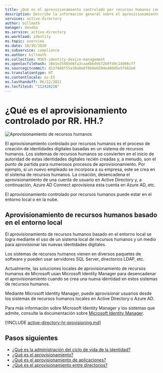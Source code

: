 ```yaml
---
title: ¿Qué es el aprovisionamiento controlado por recursos humanos con Azure Active Directory? | Microsoft Docs
description: Describe la información general sobre el aprovisionamiento controlado por recursos humanos.
services: active-directory
author: billmath
manager: daveba
ms.service: active-directory
ms.workload: identity
ms.topic: overview
ms.date: 10/30/2020
ms.subservice: compliance
ms.author: billmath
ms.collection: M365-identity-device-management
ms.openlocfilehash: 18e1e2548566fa3caa4bbdeb72b9fd9c14d06cff
ms.sourcegitcommit: d137460f55a38a0e8f8b9e6594e480d5e5f662ed
ms.translationtype: HT
ms.contentlocale: es-ES
ms.lasthandoff: 06/22/2021
ms.locfileid: "112428216"
---
```

# <a name="what-is-hr-driven-provisioning"></a>¿Qué es el aprovisionamiento controlado por RR. HH.?

![Aprovisionamiento de recursos humanos](./media/what-is-hr-driven-provisioning/cloud2a.png)

El aprovisionamiento controlado por recursos humanos es el proceso de creación de identidades digitales basadas en un sistema de recursos humanos.  Los sistemas de recursos humanos se convierten en el inicio de autoridad de estas identidades digitales recién creadas y, a menudo, son el punto de partida para numerosos procesos de aprovisionamiento.  Por ejemplo, si un nuevo empleado se incorpora a su empresa, este se crea en el sistema de recursos humanos.  La creación, desencadena el aprovisionamiento de una cuenta de usuario en Active Directory y, a continuación, Azure AD Connect aprovisiona esta cuenta en Azure AD, etc.

El aprovisionamiento controlado por recursos humanos puede estar en el entorno local o en la nube.

## <a name="on-premises-based-hr-provisioning"></a>Aprovisionamiento de recursos humanos basado en el entorno local
El aprovisionamiento de recursos humanos basado en el entorno local se logra mediante el uso de un sistema local de recursos humanos y un medio para aprovisionar las nuevas identidades digitales.

Los sistemas de recursos humanos vienen en diversos paquetes de software y pueden usar servidores SQL Server, directorios LDAP, etc.

Actualmente, las soluciones locales de aprovisionamiento de recursos humanos de Microsoft usan Microsoft Identity Manager para desencadenar el aprovisionamiento cuando se crea una nueva identidad en estos sistemas de recursos humanos.

Mediante Microsoft Identity Manager, puede aprovisionar usuarios desde los sistemas de recursos humanos locales en Active Directory o Azure AD.

Para más información sobre Microsoft Identity Manager y los sistemas que admite, consulte la documentación sobre [Microsoft Identity Manager](/microsoft-identity-manager/microsoft-identity-manager-2016).

[!INCLUDE [active-directory-hr-provisioning.md](../../../includes/active-directory-hr-provisioning.md)]



## <a name="next-steps"></a>Pasos siguientes 
- [¿Qué es la administración del ciclo de vida de la identidad?](what-is-identity-lifecycle-management.md)
- [¿Qué es el aprovisionamiento?](what-is-provisioning.md)
- [¿Qué es el aprovisionamiento de aplicaciones?](what-is-app-provisioning.md)
- [¿Qué es el aprovisionamiento entre directorios?](what-is-inter-directory-provisioning.md)